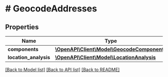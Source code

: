 # # GeocodeAddresses

## Properties

Name | Type | Description | Notes
------------ | ------------- | ------------- | -------------
**components** | [**\OpenAPI\Client\Model\GeocodeComponents**](GeocodeComponents.md) |  | [optional]
**location_analysis** | [**\OpenAPI\Client\Model\LocationAnalysis**](LocationAnalysis.md) |  | [optional]

[[Back to Model list]](../../README.md#models) [[Back to API list]](../../README.md#endpoints) [[Back to README]](../../README.md)
